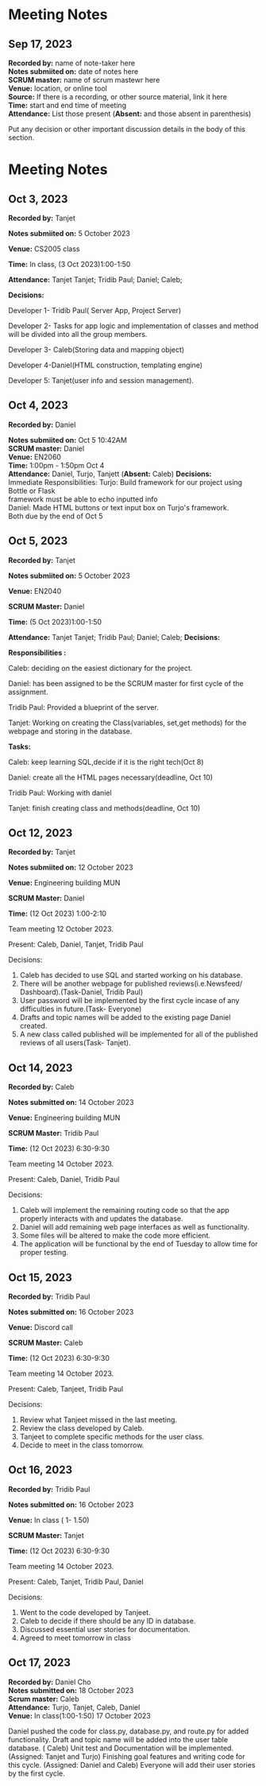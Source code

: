 # Meeting Notes

## Sep 17, 2023
**Recorded by:** name of note-taker here  
**Notes submiited on:** date of notes here  
**SCRUM master:** name of scrum mastewr here  
**Venue:** location, or online tool  
**Source:** If there is a recording, or other source material, link it here  
**Time:** start and end time of meeting  
**Attendance:** List those present (**Absent:** and those absent in parenthesis)

Put any decision or other important discussion details in the body of this section. 


# Meeting Notes


## Oct 3, 2023
**Recorded by:** Tanjet

**Notes submiited on:** 5 October 2023
  
**Venue:** CS2005 class

**Time:** In class, (3 Oct 2023)1:00-1:50 

**Attendance:** Tanjet Tanjet; Tridib Paul; Daniel; Caleb;

**Decisions:** 

Developer 1- Tridib Paul( Server App, Project Server)

Developer 2- Tasks for app logic and implementation of classes and method will be divided into all the group members.

Developer 3- Caleb(Storing data and mapping object)

Developer 4-Daniel(HTML construction, templating engine)

Developer 5: Tanjet(user info and session management).


## Oct 4, 2023
**Recorded by:** Daniel 

**Notes submiited on:** Oct 5 10:42AM   
**SCRUM master:** Daniel    
**Venue:**  EN2060   
**Time:**  1:00pm - 1:50pm Oct 4     
**Attendance:** 
Daniel, Turjo, Tanjett
(**Absent:** Caleb)
**Decisions:**   
Immediate Responsibilities:
    Turjo: Build framework for our project using Bottle or Flask  
        framework must be able to echo inputted info  
    Daniel: Made HTML buttons or text input box on Turjo's framework.  
    Both due by the end of Oct 5  


## Oct 5, 2023

**Recorded by:** Tanjet

**Notes submiited on:** 5 October 2023

**Venue:** EN2040

**SCRUM Master:** Daniel 

**Time:** (5 Oct 2023)1:00-1:50

**Attendance:** Tanjet Tanjet; Tridib Paul; Daniel; Caleb;
**Decisions:**

**Responsibilities :**

Caleb: deciding on the easiest dictionary for the project.

Daniel: has been assigned to be the SCRUM master for first cycle of the assignment.

Tridib Paul: Provided a blueprint of the server. 

Tanjet: Working on creating the Class(variables, set,get methods) for the webpage and storing in the database.

**Tasks:**

Caleb: keep learning SQL,decide if it is the right tech(Oct 8)

Daniel: create all the HTML pages necessary(deadline, Oct 10)

Tridib Paul: Working with daniel

Tanjet: finish creating class and methods(deadline, Oct 10)

 
## Oct 12, 2023

**Recorded by:** Tanjet

**Notes submiited on:** 12 October 2023

**Venue:** Engineering building MUN

**SCRUM Master:** Daniel 

**Time:** (12 Oct 2023) 1:00-2:10

Team meeting 12 October 2023.

Present: Caleb, Daniel, Tanjet, Tridib Paul

Decisions: 

1) Caleb has decided to use SQL and started working on his database.
2) There will be another webpage for published reviews(i.e.Newsfeed/ Dashboard).(Task-Daniel, Tridib Paul)
3) User password will be implemented by the first cycle incase of any difficulties in future.(Task- Everyone)
4) Drafts and topic names will be added to the existing page Daniel created.
5) A new class called published will be implemented for all of the published reviews of all users(Task- Tanjet).


## Oct 14, 2023

**Recorded by:** Caleb

**Notes submitted on:** 14 October 2023

**Venue:** Engineering building MUN

**SCRUM Master:** Tridib Paul 

**Time:** (12 Oct 2023) 6:30-9:30

Team meeting 14 October 2023.

Present: Caleb, Daniel, Tridib Paul

Decisions: 

1) Caleb will implement the remaining routing code so that the app properly interacts with and updates the database.
2) Daniel will add remaining web page interfaces as well as functionality.
3) Some files will be altered to make the code more efficient.
4) The application will be functional by the end of Tuesday to allow time for proper testing.
 
## Oct 15, 2023

**Recorded by:** Tridib Paul

**Notes submitted on:** 16 October 2023

**Venue:** Discord call

**SCRUM Master:** Caleb

**Time:** (12 Oct 2023) 6:30-9:30

Team meeting 14 October 2023.

Present: Caleb, Tanjeet, Tridib Paul

Decisions: 

1) Review what Tanjeet missed in the last meeting.
2) Review the class developed by Caleb.
3) Tanjeet to complete specific methods for the user class.
4) Decide to meet in the class tomorrow.

## Oct 16, 2023

**Recorded by:** Tridib Paul

**Notes submitted on:** 16 October 2023

**Venue:**  In class ( 1- 1.50)

**SCRUM Master:** Tanjet

**Time:** (12 Oct 2023) 6:30-9:30

Team meeting 14 October 2023.

Present: Caleb, Tanjet, Tridib Paul, Daniel

Decisions: 
1) Went to the code developed by Tanjeet.
2) Caleb to decide if there should be any ID in database.
3) Discussed essential user stories for documentation.
4) Agreed to meet tomorrow in class 

## Oct 17, 2023
**Recorded by:** Daniel Cho  
**Notes submitted on:** 18 October 2023  
**Scrum master:** Caleb  
**Attendance:** Turjo, Tanjet, Caleb, Daniel  
**Venue:** In class(1:00-1:50)  17 October 2023 

Daniel pushed the code for class.py, database.py, and route.py for added functionality.
Draft and topic name will be added into the user table database. ( Caleb)
Unit test and Documentation will be implemented.(Assigned: Tanjet and Turjo)
Finishing goal features and writing code for this cycle. (Assigned: Daniel and Caleb)
Everyone will add their user stories by the first cycle.


